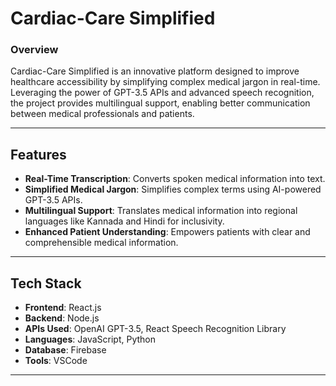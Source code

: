 # **Cardiac-Care Simplified**

### **Overview**
Cardiac-Care Simplified is an innovative platform designed to improve healthcare accessibility by simplifying complex medical jargon in real-time. Leveraging the power of GPT-3.5 APIs and advanced speech recognition, the project provides multilingual support, enabling better communication between medical professionals and patients.

---

## **Features**
- **Real-Time Transcription**: Converts spoken medical information into text.
- **Simplified Medical Jargon**: Simplifies complex terms using AI-powered GPT-3.5 APIs.
- **Multilingual Support**: Translates medical information into regional languages like Kannada and Hindi for inclusivity.
- **Enhanced Patient Understanding**: Empowers patients with clear and comprehensible medical information.

---

## **Tech Stack**
- **Frontend**: React.js
- **Backend**: Node.js
- **APIs Used**: OpenAI GPT-3.5, React Speech Recognition Library
- **Languages**: JavaScript, Python
- **Database**: Firebase
- **Tools**: VSCode

---


